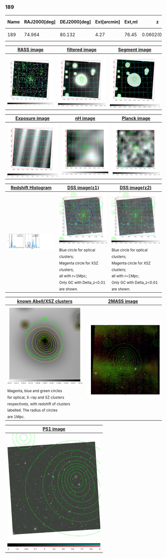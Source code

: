 <div STYLE="page-break-after: always;"></div>

### 189

|Name|RAJ2000[deg]|DEJ2000[deg] |Ext[arcmin]| Ext,ml | z | z_src| C|GC(XSZ,Delta_z<0.01)| GC(OPT,Delta_z<0.01)|GC| R_sig[arcmin] | R500[arcmin] | R500[Mpc]| CRsig[c/s] | CR500[c/s] |L500[1E44 erg/s]|F500[1E-12 erg/s/cm^2]| M500[1E14 Msun]|Tx[keV]|Cnt_sig|Beta|Rc[arcmin]|Comment|Alias|
|---|---|---|---|---|---|------|---|--------|---------|----------|---|---|---|---|---|---|---|---|---|---|---|---|---|---|
|189| 74.964| 80.132| 4.27| 76.45| 0.0602(0.007)| z1, z_opt| S| -| A, W| A, W| 14.162| 10.646| 0.743| 0.205(0.032)| 0.197(0.030)| 0.284(0.026)| 3.263(0.295)| 1.23(0.06)| 2.48(0.07)| 111.4| 0.796(-0.148+0.136)| 6.280(-1.503+1.228)| -| t215|

|[RASS image](../image/189/189_img.pdf)|[filtered image](../image/189/189_fil.pdf)|[Segment image](../image/189/189_seg.pdf)|
|-------------------|--------------------|-------------------|
| <img src="../image/189/189_img.png" width="300">  | <img src="../image/189/189_fil.png" width="300">   | <img src="../image/189/189_seg.png" width="300">  |

|[Exposure image](../image/189/189_mex.pdf)| [nH image](../image/189/189_nh.pdf)| [Planck image](../image/189/189_p.pdf)|
|-------------------|--------------------|-------------------|
|<img src="../image/189/189_mex.png" width="300">   | <img src="../image/189/189_nh.png" width="300">    | <img src="../image/189/189_p.png" width="300"> |

|[Redshift Histogram](../image/189/189_zg.pdf) | [DSS image(z1)](../image/189/189_dss_z1.pdf)      |  [DSS image(z2)](../image/189/189_dss_z2.pdf)    |
|-------------------|--------------------|-------------------|
|<img src="../image/189/189_zg.png" width="300"> |<img src="../image/189/189_dss_z1.png" width="300"> <sub><br>Blue circle for optical clusters; <br>Magenta circle for XSZ clusters; <br>all with r=1Mpc; <br>Only GC with Delta_z<0.01 are shown. </sub>| <img src="../image/189/189_dss_z2.png" width="300"><sub><br>Blue circle for optical clusters; <br>Magenta circle for XSZ clusters; <br>all with r=1Mpc; <br>Only GC with Delta_z<0.01 are shown. </sub> |

|[known Abell/XSZ clusters](../image/189/189_gc.pdf) | [2MASS image](../image/189/189_2mass.pdf)      |
|-------------------|-------------------|
|<img src=../image/189/189_gc.png width="300"> <br><sub>Magenta, blue and green circles <br>for optical, X-ray and SZ clusters <br>respectively, with redshift of clusters <br>labelled. The radius of circles <br>are 1Mpc.</sub>|<img src="../image/189/189_2mass.png" width="300">  |

|[PS1 image](../image/189/189_ps1.pdf)            |
|-------------------|
| <img src="../image/189/189_ps1.pdf" width="300">  |
